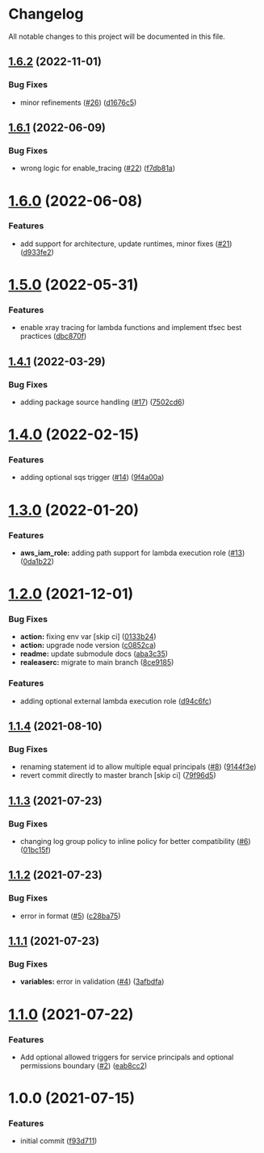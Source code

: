 # Changelog

All notable changes to this project will be documented in this file.

## [1.6.2](https://github.com/nuvibit/terraform-aws-lambda/compare/1.6.1...1.6.2) (2022-11-01)


### Bug Fixes

* minor refinements ([#26](https://github.com/nuvibit/terraform-aws-lambda/issues/26)) ([d1676c5](https://github.com/nuvibit/terraform-aws-lambda/commit/d1676c5be366ac87081c3c29023ae93ccae0a7f5))

## [1.6.1](https://github.com/nuvibit/terraform-aws-lambda/compare/1.6.0...1.6.1) (2022-06-09)


### Bug Fixes

* wrong logic for enable_tracing ([#22](https://github.com/nuvibit/terraform-aws-lambda/issues/22)) ([f7db81a](https://github.com/nuvibit/terraform-aws-lambda/commit/f7db81ac07d6915cff91ad5068e29d650cb57da8))

# [1.6.0](https://github.com/nuvibit/terraform-aws-lambda/compare/1.5.0...1.6.0) (2022-06-08)


### Features

* add support for architecture, update runtimes, minor fixes ([#21](https://github.com/nuvibit/terraform-aws-lambda/issues/21)) ([d933fe2](https://github.com/nuvibit/terraform-aws-lambda/commit/d933fe2166949feee7688842ece12cdd26a40fa9))

# [1.5.0](https://github.com/nuvibit/terraform-aws-lambda/compare/1.4.1...1.5.0) (2022-05-31)


### Features

* enable xray tracing for lambda functions and implement tfsec best practices ([dbc870f](https://github.com/nuvibit/terraform-aws-lambda/commit/dbc870ff32d85716d87414820303945e74018ea0))

## [1.4.1](https://github.com/nuvibit/terraform-aws-lambda/compare/1.4.0...1.4.1) (2022-03-29)


### Bug Fixes

* adding package source handling ([#17](https://github.com/nuvibit/terraform-aws-lambda/issues/17)) ([7502cd6](https://github.com/nuvibit/terraform-aws-lambda/commit/7502cd6ea62251abe63c48c9598a1660b65bba4e))

# [1.4.0](https://github.com/nuvibit/terraform-aws-lambda/compare/1.3.0...1.4.0) (2022-02-15)


### Features

* adding optional sqs trigger ([#14](https://github.com/nuvibit/terraform-aws-lambda/issues/14)) ([9f4a00a](https://github.com/nuvibit/terraform-aws-lambda/commit/9f4a00ac66e1c89e43cfa670c067fbfd6c209e63))

# [1.3.0](https://github.com/nuvibit/terraform-aws-lambda/compare/1.2.0...1.3.0) (2022-01-20)


### Features

* **aws_iam_role:** adding path support for lambda execution role ([#13](https://github.com/nuvibit/terraform-aws-lambda/issues/13)) ([0da1b22](https://github.com/nuvibit/terraform-aws-lambda/commit/0da1b2252c54974dae823dee459334524a7b5e13))

# [1.2.0](https://github.com/nuvibit/terraform-aws-lambda/compare/1.1.4...1.2.0) (2021-12-01)


### Bug Fixes

* **action:** fixing env var [skip ci] ([0133b24](https://github.com/nuvibit/terraform-aws-lambda/commit/0133b2484fbc2f35ba6bc8005e05b841de65679a))
* **action:** upgrade node version ([c0852ca](https://github.com/nuvibit/terraform-aws-lambda/commit/c0852cacb31bed945bc80b0ba24cfd5c2ddf7a91))
* **readme:** update submodule docs ([aba3c35](https://github.com/nuvibit/terraform-aws-lambda/commit/aba3c35cdc0484f14aa8d22ab91a894e8a517946))
* **realeaserc:** migrate to main branch ([8ce9185](https://github.com/nuvibit/terraform-aws-lambda/commit/8ce918524de1e3ade8f8da7bcc4e7aab0fb8f3b2))


### Features

* adding optional external lambda execution role ([d94c6fc](https://github.com/nuvibit/terraform-aws-lambda/commit/d94c6fc88e190474fd6ff3be7dfee65390342aa2))

## [1.1.4](https://github.com/nuvibit/terraform-aws-lambda/compare/1.1.3...1.1.4) (2021-08-10)


### Bug Fixes

* renaming statement id to allow multiple equal principals ([#8](https://github.com/nuvibit/terraform-aws-lambda/issues/8)) ([9144f3e](https://github.com/nuvibit/terraform-aws-lambda/commit/9144f3e07c15af20c440e3378d613dc3b129b6f8))
* revert commit directly to master branch [skip ci] ([79f96d5](https://github.com/nuvibit/terraform-aws-lambda/commit/79f96d576b94624856d36b1fd5696f1ee235f50e))

## [1.1.3](https://github.com/nuvibit/terraform-aws-lambda/compare/1.1.2...1.1.3) (2021-07-23)


### Bug Fixes

* changing log group policy to inline policy for better compatibility ([#6](https://github.com/nuvibit/terraform-aws-lambda/issues/6)) ([01bc15f](https://github.com/nuvibit/terraform-aws-lambda/commit/01bc15f892ec08e95c171a55a069c5997aa43e3e))

## [1.1.2](https://github.com/nuvibit/terraform-aws-lambda/compare/1.1.1...1.1.2) (2021-07-23)


### Bug Fixes

* error in format ([#5](https://github.com/nuvibit/terraform-aws-lambda/issues/5)) ([c28ba75](https://github.com/nuvibit/terraform-aws-lambda/commit/c28ba75e68d31d15c74e251dd4f950217e4c0d8c))

## [1.1.1](https://github.com/nuvibit/terraform-aws-lambda/compare/1.1.0...1.1.1) (2021-07-23)


### Bug Fixes

* **variables:** error in validation ([#4](https://github.com/nuvibit/terraform-aws-lambda/issues/4)) ([3afbdfa](https://github.com/nuvibit/terraform-aws-lambda/commit/3afbdfa355dc2dcdec5e737ab97d6f412b5968ee))

# [1.1.0](https://github.com/nuvibit/terraform-aws-lambda/compare/1.0.0...1.1.0) (2021-07-22)


### Features

* Add optional allowed triggers for service principals and optional permissions boundary ([#2](https://github.com/nuvibit/terraform-aws-lambda/issues/2)) ([eab8cc2](https://github.com/nuvibit/terraform-aws-lambda/commit/eab8cc283339645ee031aeb3c25980ac8203e51e))

# 1.0.0 (2021-07-15)


### Features

* initial commit ([f93d711](https://github.com/nuvibit/terraform-aws-lambda/commit/f93d711cc5fb658f81240034df2dadd9f8994767))
